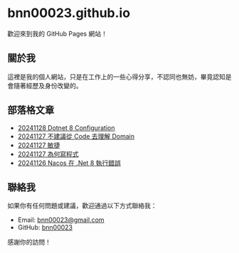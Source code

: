 # bnn00023.github.io

歡迎來到我的 GitHub Pages 網站！

## 關於我
這裡是我的個人網站，只是在工作上的一些心得分享，不認同也無妨，畢竟認知是會隨著經歷及身份改變的。

## 部落格文章
- [20241128 Dotnet 8 Configuration](./20241128Dotnet8Configuration.md)
- [20241127 不建議從 Code 去理解 Domain](./20241127不建議從Code去理解Domain.md)
- [20241127 敏捷](./20241127敏捷.md)
- [20241127 為何寫程式](./20241127為何寫程式.md)
- [20241126 Nacos 在 .Net 8 執行錯誤](./20241126Nacos在.Net8執行錯誤.md)

## 聯絡我
如果你有任何問題或建議，歡迎通過以下方式聯絡我：
- Email: [bnn00023@gmail.com](mailto:bnn00023@gmail.com)
- GitHub: [bnn00023](https://github.com/bnn00023)

感謝你的訪問！
